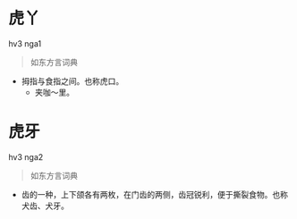 # 虎丫
hv3 nga1
> 如东方言词典
- 拇指与食指之间。也称虎口。
  - 夹咖～里。

# 虎牙
hv3 nga2
> 如东方言词典
- 齿的一种，上下颌各有两枚，在门齿的两侧，齿冠锐利，便于撕裂食物。也称犬齿、犬牙。
